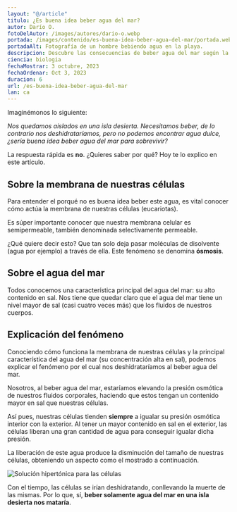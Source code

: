 ```yaml
---
layout: "@/article"
titulo: ¿Es buena idea beber agua del mar?
autor: Darío O.
fotoDelAutor: /images/autores/dario-o.webp
portada: /images/contenido/es-buena-idea-beber-agua-del-mar/portada.webp
portadaAlt: Fotografía de un hombre bebiendo agua en la playa.
descripcion: Descubre las consecuencias de beber agua del mar según la Biología en este artículo.
ciencia: biologia
fechaMostrar: 3 octubre, 2023
fechaOrdenar: Oct 3, 2023
duracion: 6 
url: /es-buena-idea-beber-agua-del-mar
lan: ca
---
```


Imaginémonos lo siguiente: 

*Nos quedamos aislados en una isla desierta. Necesitamos beber, de lo contrario nos deshidrataríamos, pero no podemos encontrar agua dulce, ¿sería buena idea beber agua del mar para sobrevivir?*

La respuesta rápida es **no**. ¿Quieres saber por qué? Hoy te lo explico en este artículo.

## Sobre la membrana de nuestras células

Para entender el porqué no es buena idea beber este agua, es vital conocer cómo actúa la membrana de nuestras células (eucariotas).

Es súper importante conocer que nuestra membrana celular es semipermeable, también denominada selectivamente permeable. 

¿Qué quiere decir esto? Que tan solo deja pasar moléculas de disolvente (agua por ejemplo) a través de ella. Este fenómeno se denomina **ósmosis**.

## Sobre el agua del mar

Todos conocemos una característica principal del agua del mar: su alto contenido en sal. Nos tiene que quedar claro que el agua del mar tiene un nivel mayor de sal (casi cuatro veces más) que los fluidos de nuestros cuerpos.

## Explicación del fenómeno

Conociendo cómo funciona la membrana de nuestras células y la principal característica del agua del mar (su concentración alta en sal), podemos explicar el fenómeno por el cual nos deshidrataríamos al beber agua del mar.

Nosotros, al beber agua del mar, estaríamos elevando la presión osmótica de nuestros fluidos corporales, haciendo que estos tengan un contenido mayor en sal que nuestras células. 

Así pues, nuestras células tienden **siempre** a igualar su presión osmótica interior con la exterior. Al tener un mayor contenido en sal en el exterior, las células liberan una gran cantidad de agua para conseguir igualar dicha presión.

La liberación de este agua produce la disminución del tamaño de nuestras células, obteniendo un aspecto como el mostrado a continuación.

![Solución hipertónica para las células](/images/contenido/es-buena-idea-beber-agua-del-mar/celula.webp)

Con el tiempo, las células se irían deshidratando, conllevando la muerte de las mismas. Por lo que, sí, **beber solamente agua del mar en una isla desierta nos mataría**.